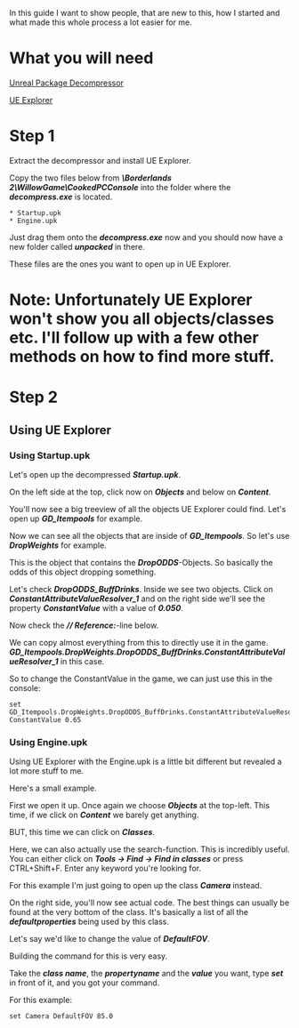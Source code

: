 In this guide I want to show people, that are new to this, how I started and what made this whole process a lot easier for me.

# What you will need

[Unreal Package Decompressor](http://www.gildor.org/downloads)

[UE Explorer](http://eliotvu.com/portfolio/view/21/ue-explorer)


# Step 1

Extract the decompressor and install UE Explorer.

Copy the two files below from ***\Borderlands 2\WillowGame\CookedPCConsole*** into the folder where the ***decompress.exe*** is located.

	* Startup.upk
	* Engine.upk

Just drag them onto the ***decompress.exe*** now and you should now have a new folder called ***unpacked*** in there.

These files are the ones you want to open up in UE Explorer.

# Note: Unfortunately UE Explorer won't show you all objects/classes etc. I'll follow up with a few other methods on how to find more stuff.

# Step 2
## Using UE Explorer

### Using Startup.upk

Let's open up the decompressed ***Startup.upk***.

On the left side at the top, click now on ***Objects*** and below on ***Content***.

You'll now see a big treeview of all the objects UE Explorer could find. Let's open up
***GD_Itempools*** for example.

Now we can see all the objects that are inside of ***GD_Itempools***.
So let's use ***DropWeights*** for example.

This is the object that contains the ***DropODDS***-Objects. So basically the odds of this object dropping something.

Let's check ***DropODDS_BuffDrinks***. Inside we see two objects. Click on ***ConstantAttributeValueResolver_1*** and on the right side we'll see the property ***ConstantValue*** with a value of ***0.050***.

Now check the ***// Reference:***-line below.

We can copy almost everything from this to directly use it in the game.
***GD_Itempools.DropWeights.DropODDS_BuffDrinks.ConstantAttributeValueResolver_1*** in this case.

So to change the ConstantValue in the game, we can just use this in the console:

```
set GD_Itempools.DropWeights.DropODDS_BuffDrinks.ConstantAttributeValueResolver_1 ConstantValue 0.65
```

### Using Engine.upk

Using UE Explorer with the Engine.upk is a little bit different but revealed a lot more stuff to me.

Here's a small example.

First we open it up. Once again we choose ***Objects*** at the top-left.
This time, if we click on ***Content*** we barely get anything.

BUT, this time we can click on ***Classes***.

Here, we can also actually use the search-function. This is incredibly useful.
You can either click on ***Tools -> Find -> Find in classes*** or press CTRL+Shift+F. Enter any keyword you're looking for.

For this example I'm just going to open up the class ***Camera*** instead.

On the right side, you'll now see actual code.
The best things can usually be found at the very bottom of the class. It's basically a list of all the ***defaultproperties*** being used by this class.

Let's say we'd like to change the value of ***DefaultFOV***.

Building the command for this is very easy.

Take the ***class name***, the ***propertyname*** and the ***value*** you want, type ***set*** in front of it, and you got your command.

For this example:

```set Camera DefaultFOV 85.0```

